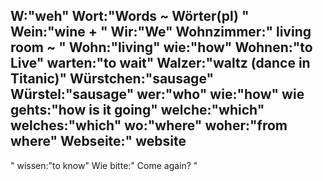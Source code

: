 W:"weh"
Wort:"Words
~
Wörter(pl)
"
Wein:"wine
+
"
Wir:"We"
Wohnzimmer:"
living room
~
"
Wohn:"living"
wie:"how"
Wohnen:"to Live"
warten:"to wait"
Walzer:"waltz (dance in Titanic)"
Würstchen:"sausage"
Würstel:"sausage"
wer:"who"
wie:"how"
wie gehts:"how is it going"
welche:"which"
welches:"which"
wo:"where"
woher:"from where"
Webseite:"
website
-
"
wissen:"to know"
Wie bitte:"
Come again?
"
